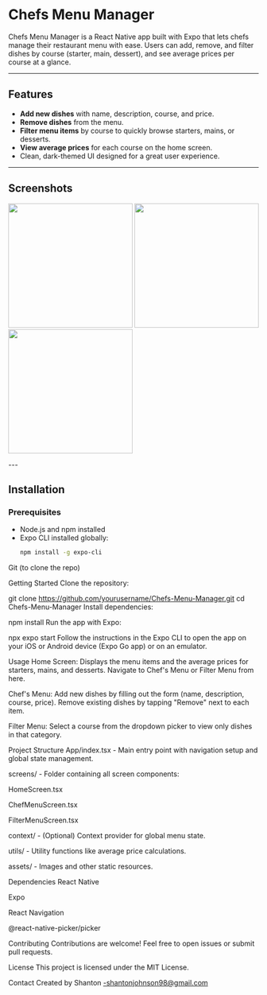 # Chefs Menu Manager

Chefs Menu Manager is a React Native app built with Expo that lets chefs manage their restaurant menu with ease. Users can add, remove, and filter dishes by course (starter, main, dessert), and see average prices per course at a glance.

---

## Features

- **Add new dishes** with name, description, course, and price.
- **Remove dishes** from the menu.
- **Filter menu items** by course to quickly browse starters, mains, or desserts.
- **View average prices** for each course on the home screen.
- Clean, dark-themed UI designed for a great user experience.

---

## Screenshots

<p float="left">
  <img src="https://github.com/user-attachments/assets/3e955501-649b-475d-a50a-c440386aa377" width="250" />
  <img src="https://github.com/user-attachments/assets/e1fbb48d-5f58-4748-a25f-d98f52d1c600" width="250" />
  <img src="https://github.com/user-attachments/assets/9bcb1960-db15-4dd8-9294-b005ffc77336" width="250" />
</p>
---

## Installation

### Prerequisites

- Node.js and npm installed
- Expo CLI installed globally:  
  ```bash
  npm install -g expo-cli
Git (to clone the repo)

Getting Started
Clone the repository:

git clone https://github.com/yourusername/Chefs-Menu-Manager.git
cd Chefs-Menu-Manager
Install dependencies:

npm install
Run the app with Expo:

npx expo start
Follow the instructions in the Expo CLI to open the app on your iOS or Android device (Expo Go app) or on an emulator.

Usage
Home Screen:
Displays the menu items and the average prices for starters, mains, and desserts. Navigate to Chef's Menu or Filter Menu from here.

Chef's Menu:
Add new dishes by filling out the form (name, description, course, price). Remove existing dishes by tapping "Remove" next to each item.

Filter Menu:
Select a course from the dropdown picker to view only dishes in that category.

Project Structure
App/index.tsx - Main entry point with navigation setup and global state management.

screens/ - Folder containing all screen components:

HomeScreen.tsx

ChefMenuScreen.tsx

FilterMenuScreen.tsx

context/ - (Optional) Context provider for global menu state.

utils/ - Utility functions like average price calculations.

assets/ - Images and other static resources.

Dependencies
React Native

Expo

React Navigation

@react-native-picker/picker

Contributing
Contributions are welcome! Feel free to open issues or submit pull requests.

License
This project is licensed under the MIT License.

Contact
Created by Shanton -shantonjohnson98@gmail.com
